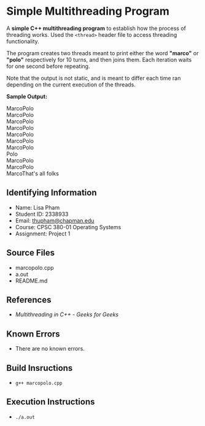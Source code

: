 # Simple Multithreading Program

A **simple C++ multithreading program** to establish how the process of threading works. Used the `<thread>` header file to access threading functionality.

The program creates two threads meant to print either the word **"marco"** or **"polo"** respectively for 10 turns, and then joins them. Each iteration waits for one second before repeating.

Note that the output is not static, and is meant to differ each time ran depending on the current execution of the threads. 

**Sample Output:**

MarcoPolo  
MarcoPolo  
MarcoPolo  
MarcoPolo  
MarcoPolo  
MarcoPolo  
MarcoPolo  
Polo  
MarcoPolo  
MarcoPolo  
MarcoThat's all folks  

## Identifying Information

* Name: Lisa Pham
* Student ID: 2338933
* Email: thupham@chapman.edu
* Course: CPSC 380-01 Operating Systems
* Assignment: Project 1

## Source Files  
* marcopolo.cpp
* a.out
* README.md

## References

* *Multithreading in C++ - Geeks for Geeks*

## Known Errors

* There are no known errors.

## Build Insructions
* `g++ marcopolo.cpp`

## Execution Instructions
* `./a.out`
